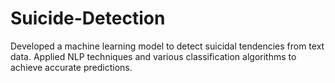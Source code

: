 # Suicide-Detection
Developed a machine learning model to detect suicidal tendencies from text data. Applied NLP techniques and various classification algorithms to achieve accurate predictions.
